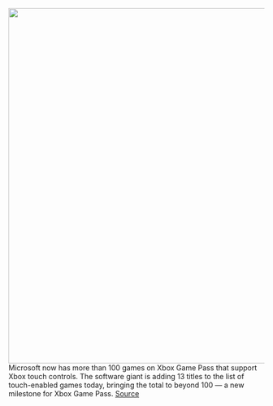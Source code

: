 <img src='https://cdn.vox-cdn.com/thumbor/n2pewUsCnuVwa1znHVto6cYZtgs=/0x0:1920x1080/1200x800/filters:focal(73x260:379x566)/cdn.vox-cdn.com/uploads/chorus_image/image/70014938/XGP_Touch_Controls_100.0.jpg' width='700px' /><br/>
Microsoft now has more than 100 games on Xbox Game Pass that support Xbox touch controls. The software giant is adding 13 titles to the list of touch-enabled games today, bringing the total to beyond 100 — a new milestone for Xbox Game Pass.
<a href='https://www.theverge.com/2021/10/19/22734392/xbox-touch-controls-game-pass-games-list'> Source <a/>
